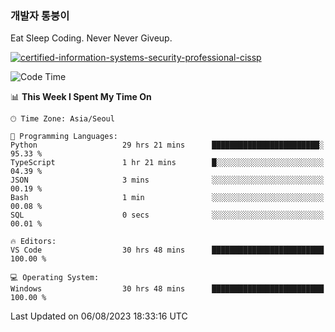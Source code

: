 ### 개발자 통붕이
Eat Sleep Coding.
Never Never Giveup.

[![certified-information-systems-security-professional-cissp](https://user-images.githubusercontent.com/44606727/157613689-acd84ec6-5f8f-4e79-89d9-a8d51f033634.png)](https://www.credly.com/badges/f394a010-85a0-450b-9136-8043af01d71c/public_url)

<!--START_SECTION:waka-->
![Code Time](http://img.shields.io/badge/Code%20Time-1%2C715%20hrs%2043%20mins-blue)

📊 **This Week I Spent My Time On** 

```text
🕑︎ Time Zone: Asia/Seoul

💬 Programming Languages: 
Python                   29 hrs 21 mins      ████████████████████████░   95.33 % 
TypeScript               1 hr 21 mins        █░░░░░░░░░░░░░░░░░░░░░░░░   04.39 % 
JSON                     3 mins              ░░░░░░░░░░░░░░░░░░░░░░░░░   00.19 % 
Bash                     1 min               ░░░░░░░░░░░░░░░░░░░░░░░░░   00.08 % 
SQL                      0 secs              ░░░░░░░░░░░░░░░░░░░░░░░░░   00.01 % 

🔥 Editors: 
VS Code                  30 hrs 48 mins      █████████████████████████   100.00 % 

💻 Operating System: 
Windows                  30 hrs 48 mins      █████████████████████████   100.00 % 
```


 Last Updated on 06/08/2023 18:33:16 UTC
<!--END_SECTION:waka-->
